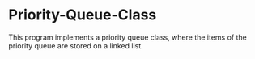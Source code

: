 # Priority-Queue-Class
This program implements a priority queue class, where the items of the priority queue are stored on a linked list.
